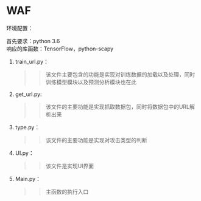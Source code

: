 # WAF

环境配置：</br>

首先要求：python 3.6</br>
响应的库函数：TensorFlow，python-scapy</br>


1. train_url.py：</br>
	>> 该文件主要包含的功能是实现对训练数据的加载以及处理，同时训练模型模块以及预测分析模块也在此</br>
2. get_url.py:</br>
	>> 该文件的主要功能是实现抓取数据包，同时将数据包中的URL解析出来</br>
3. type.py：</br>
	>> 该文件的主要功能是实现对攻击类型的判断</br>
4. UI.py：</br>
	>> 该文件是实现UI界面</br>
5. Main.py：</br>
	>> 主函数的执行入口</br>

